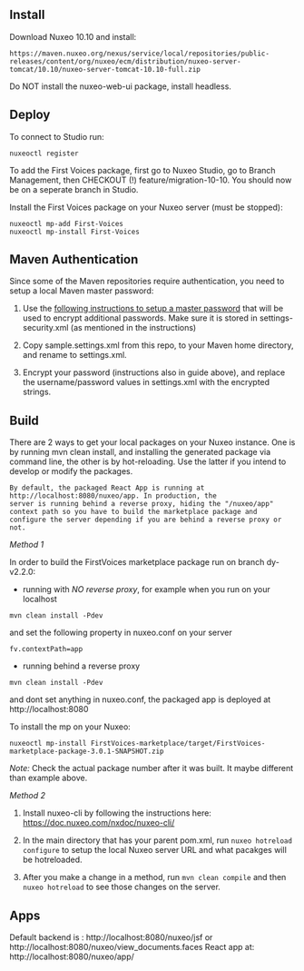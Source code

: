 ## Install

Download Nuxeo 10.10 and install:

```
https://maven.nuxeo.org/nexus/service/local/repositories/public-releases/content/org/nuxeo/ecm/distribution/nuxeo-server-tomcat/10.10/nuxeo-server-tomcat-10.10-full.zip
```

Do NOT install the nuxeo-web-ui package, install headless.

## Deploy

To connect to Studio run:            

```
nuxeoctl register
```

To add the First Voices package, first go to Nuxeo Studio, go to Branch Management, then CHECKOUT (!) feature/migration-10-10.
You should now be on a seperate branch in Studio.

Install the First Voices package on your Nuxeo server (must be stopped):
```
nuxeoctl mp-add First-Voices
nuxeoctl mp-install First-Voices
```

## Maven Authentication

Since some of the Maven repositories require authentication, you need to setup a local Maven master password:

1. Use the [following instructions to setup a master password](https://maven.apache.org/guides/mini/guide-encryption.html#How_to_create_a_master_password) that will be used to encrypt additional passwords. Make sure it is stored in settings-security.xml (as mentioned in the instructions)

2. Copy sample.settings.xml from this repo, to your Maven home directory, and rename to settings.xml.

3. Encrypt your password (instructions also in guide above), and replace the username/password values in settings.xml with the encrypted strings.

## Build

There are 2 ways to get your local packages on your Nuxeo instance. One is by running mvn clean install, and installing the generated package via command line, the other is by hot-reloading. Use the latter if you intend to develop or modify the packages.
```
By default, the packaged React App is running at http://localhost:8080/nuxeo/app. In production, the 
server is running behind a reverse proxy, hiding the "/nuxeo/app" context path so you have to build the marketplace package and configure the server depending if you are behind a reverse proxy or not.  
```

*Method 1*

In order to build the FirstVoices marketplace package run on branch dy-v2.2.0:
 - running with *NO reverse proxy*, for example when you run on your localhost
```
mvn clean install -Pdev
```
and set the following property in nuxeo.conf on your server
```
fv.contextPath=app
```

- running behind a reverse proxy
```
mvn clean install -Pdev
```
and dont set anything in nuxeo.conf, the packaged app is deployed at http://localhost:8080 

To install the mp on your Nuxeo:

```
nuxeoctl mp-install FirstVoices-marketplace/target/FirstVoices-marketplace-package-3.0.1-SNAPSHOT.zip
```
*Note:* Check the actual package number after it was built. It maybe different than example above.

*Method 2*

1. Install nuxeo-cli by following the instructions here: https://doc.nuxeo.com/nxdoc/nuxeo-cli/

2. In the main directory that has your parent pom.xml, run `nuxeo hotreload configure` to setup the local Nuxeo server URL and what pacakges will be hotreloaded.

3. After you make a change in a method, run `mvn clean compile` and then `nuxeo hotreload` to see those changes on the server.


## Apps

Default backend is : http://localhost:8080/nuxeo/jsf or http://localhost:8080/nuxeo/view_documents.faces
React app at: http://localhost:8080/nuxeo/app/
